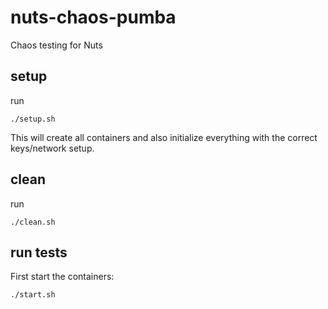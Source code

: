 # nuts-chaos-pumba
Chaos testing for Nuts

## setup

run
```shell script
./setup.sh
```

This will create all containers and also initialize everything with the correct keys/network setup.

## clean

run
```shell script
./clean.sh
```

## run tests

First start the containers:

```shell script
./start.sh
```


